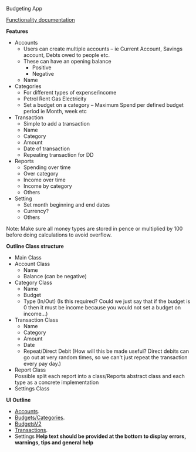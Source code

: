 Budgeting App

[Functionality documentation](https://docs.google.com/document/d/1RIt_p-aMQdtPR8qCvrFNYWUT6CQIoybyYI8XnQ4uuQg/edit#)

**Features**
* Accounts
    * Users can create multiple accounts – ie Current Account, Savings account, Debts owed to people etc.
    * These can have an opening balance
        * Positive
        * Negative
    * Name
* Categories
    * For different types of expense/income
    * Petrol Rent Gas Electricity
    * Set a budget on a category – Maximum Spend per defined budget period ie Month, week etc
* Transaction
    * Simple to add a transaction
    * Name
    * Category
    * Amount
    * Date of transaction
    * Repeating transaction for DD
* Reports
    * Spending over time
    * Over category
    * Income over time
    * Income by category
    * Others
* Setting
    * Set month beginning and end dates
    * Currency?
    * Others

Note: Make sure all money types are stored in pence or multiplied by 100 before doing calculations to avoid overflow.


**Outline Class structure**
* Main Class
* Account Class
    * Name
    * Balance (can be negative)
* Category Class
    * Name
    * Budget
    * Type (In/Out) (Is this required? Could we just say that if the budget is 0 then it must be income because you would not set a budget on income...)
* Transaction Class
    * Name
    * Category
    * Amount
    * Date
    * Repeat/Direct Debit (How will this be made useful? Direct debits can go out at very random times, so we can't just repeat the transaction every pay day.)
* Report Class   
    Possible split each report into a class/Reports abstract class and each type as a concrete implementation
* Settings Class


**UI Outline**
* [Accounts](https://docs.google.com/drawings/d/1tuL8VGgVeqM04PrUxh6Po6BIvPMAYP7S-Y7Ed7Q5Fc8/edit).
* [Budgets/Categories](https://docs.google.com/drawings/d/1RM5IkOOLDjHiFRMeZ7rex5PEmfDqakSZkj_XsONUcpQ/edit).
* [BudgetsV2](https://docs.google.com/drawings/d/1Q-dyiVXUnaEccuY-9pT-EA3VtoAnp3Y4ey0yWvxfnHA/edit)
* [Transactions](https://docs.google.com/drawings/d/156GGZiG44f8jHVfh2B33xfX2A6DHN5jDbkkrabknmfg/edit).
* Settings
**Help text should be provided at the bottom to display errors, warnings, tips and general help**
